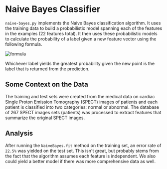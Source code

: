 # Naive Bayes Classifier

`naive-bayes.py` implements the Naive Bayes classification algorithm. It uses the training data to build a probabilistic model spanning each of the features in the examples (22 features total). It then uses these probabilistic models to calculate the probability of a label given a new feature vector using the following formula.

![formula](https://render.githubusercontent.com/render/math?math=\prod_{i=1}^{22}p_i^{x_i}(1-p_i)^{1-x_i})

Whichever label yields the greatest probability given the new point is the label that is returned from the prediction.

## Some Context on the Data

The training and test sets were created from the medical data on cardiac Single Proton Emission Tomography (SPECT) images of patients and each patient is classified into two categories: normal or abnormal. The database of 267 SPECT images sets (patients) was processed to extract features that summarize the original SPECT images.

## Analysis

After running the `NaiveBayes.fit` method on the training set, an error rate of `22.5%` was yielded on the test set. This isn't great, but probably stems from the fact that the algorithm assumes each feature is independent. We also could yield a better model if there was more comprehensive data as well.